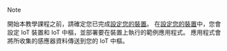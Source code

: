 > [!NOTE]
> 開始本教學課程之前，請確定您已完成[設定您的裝置](../articles/iot-hub/iot-hub-raspberry-pi-kit-node-get-started.md)。 在[設定您的裝置](../articles/iot-hub/iot-hub-raspberry-pi-kit-node-get-started.md)中，您會設定 IoT 裝置和 IoT 中樞，並部署要在裝置上執行的範例應用程式。 應用程式會將所收集的感應器資料傳送到您的 IoT 中樞。
